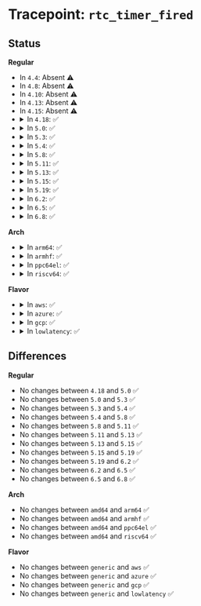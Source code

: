 # Tracepoint: <code>rtc_timer_fired</code>

## Status
<b>Regular</b>
<ul>
<li>
In <code>4.4</code>: Absent ⚠️
</li>
<li>
In <code>4.8</code>: Absent ⚠️
</li>
<li>
In <code>4.10</code>: Absent ⚠️
</li>
<li>
In <code>4.13</code>: Absent ⚠️
</li>
<li>
In <code>4.15</code>: Absent ⚠️
</li>
<li>
<details>
<summary>In <code>4.18</code>: ✅</summary>

Event:

```c
struct trace_event_raw_rtc_timer_class {
    struct trace_entry ent;
    struct rtc_timer *timer;
    ktime_t expires;
    ktime_t period;
    char __data[0];
};
```
Function:

```c
void trace_event_raw_event_rtc_timer_class(void *__data, struct rtc_timer *timer);
```
</details>
</li>
<li>
<details>
<summary>In <code>5.0</code>: ✅</summary>

Event:

```c
struct trace_event_raw_rtc_timer_class {
    struct trace_entry ent;
    struct rtc_timer *timer;
    ktime_t expires;
    ktime_t period;
    char __data[0];
};
```
Function:

```c
void trace_event_raw_event_rtc_timer_class(void *__data, struct rtc_timer *timer);
```
</details>
</li>
<li>
<details>
<summary>In <code>5.3</code>: ✅</summary>

Event:

```c
struct trace_event_raw_rtc_timer_class {
    struct trace_entry ent;
    struct rtc_timer *timer;
    ktime_t expires;
    ktime_t period;
    char __data[0];
};
```
Function:

```c
void trace_event_raw_event_rtc_timer_class(void *__data, struct rtc_timer *timer);
```
</details>
</li>
<li>
<details>
<summary>In <code>5.4</code>: ✅</summary>

Event:

```c
struct trace_event_raw_rtc_timer_class {
    struct trace_entry ent;
    struct rtc_timer *timer;
    ktime_t expires;
    ktime_t period;
    char __data[0];
};
```
Function:

```c
void trace_event_raw_event_rtc_timer_class(void *__data, struct rtc_timer *timer);
```
</details>
</li>
<li>
<details>
<summary>In <code>5.8</code>: ✅</summary>

Event:

```c
struct trace_event_raw_rtc_timer_class {
    struct trace_entry ent;
    struct rtc_timer *timer;
    ktime_t expires;
    ktime_t period;
    char __data[0];
};
```
Function:

```c
void trace_event_raw_event_rtc_timer_class(void *__data, struct rtc_timer *timer);
```
</details>
</li>
<li>
<details>
<summary>In <code>5.11</code>: ✅</summary>

Event:

```c
struct trace_event_raw_rtc_timer_class {
    struct trace_entry ent;
    struct rtc_timer *timer;
    ktime_t expires;
    ktime_t period;
    char __data[0];
};
```
Function:

```c
void trace_event_raw_event_rtc_timer_class(void *__data, struct rtc_timer *timer);
```
</details>
</li>
<li>
<details>
<summary>In <code>5.13</code>: ✅</summary>

Event:

```c
struct trace_event_raw_rtc_timer_class {
    struct trace_entry ent;
    struct rtc_timer *timer;
    ktime_t expires;
    ktime_t period;
    char __data[0];
};
```
Function:

```c
void trace_event_raw_event_rtc_timer_class(void *__data, struct rtc_timer *timer);
```
</details>
</li>
<li>
<details>
<summary>In <code>5.15</code>: ✅</summary>

Event:

```c
struct trace_event_raw_rtc_timer_class {
    struct trace_entry ent;
    struct rtc_timer *timer;
    ktime_t expires;
    ktime_t period;
    char __data[0];
};
```
Function:

```c
void trace_event_raw_event_rtc_timer_class(void *__data, struct rtc_timer *timer);
```
</details>
</li>
<li>
<details>
<summary>In <code>5.19</code>: ✅</summary>

Event:

```c
struct trace_event_raw_rtc_timer_class {
    struct trace_entry ent;
    struct rtc_timer *timer;
    ktime_t expires;
    ktime_t period;
    char __data[0];
};
```
Function:

```c
void trace_event_raw_event_rtc_timer_class(void *__data, struct rtc_timer *timer);
```
</details>
</li>
<li>
<details>
<summary>In <code>6.2</code>: ✅</summary>

Event:

```c
struct trace_event_raw_rtc_timer_class {
    struct trace_entry ent;
    struct rtc_timer *timer;
    ktime_t expires;
    ktime_t period;
    char __data[0];
};
```
Function:

```c
void trace_event_raw_event_rtc_timer_class(void *__data, struct rtc_timer *timer);
```
</details>
</li>
<li>
<details>
<summary>In <code>6.5</code>: ✅</summary>

Event:

```c
struct trace_event_raw_rtc_timer_class {
    struct trace_entry ent;
    struct rtc_timer *timer;
    ktime_t expires;
    ktime_t period;
    char __data[0];
};
```
Function:

```c
void trace_event_raw_event_rtc_timer_class(void *__data, struct rtc_timer *timer);
```
</details>
</li>
<li>
<details>
<summary>In <code>6.8</code>: ✅</summary>

Event:

```c
struct trace_event_raw_rtc_timer_class {
    struct trace_entry ent;
    struct rtc_timer *timer;
    ktime_t expires;
    ktime_t period;
    char __data[0];
};
```
Function:

```c
void trace_event_raw_event_rtc_timer_class(void *__data, struct rtc_timer *timer);
```
</details>
</li>
</ul>
<b>Arch</b>
<ul>
<li>
<details>
<summary>In <code>arm64</code>: ✅</summary>

Event:

```c
struct trace_event_raw_rtc_timer_class {
    struct trace_entry ent;
    struct rtc_timer *timer;
    ktime_t expires;
    ktime_t period;
    char __data[0];
};
```
Function:

```c
void trace_event_raw_event_rtc_timer_class(void *__data, struct rtc_timer *timer);
```
</details>
</li>
<li>
<details>
<summary>In <code>armhf</code>: ✅</summary>

Event:

```c
struct trace_event_raw_rtc_timer_class {
    struct trace_entry ent;
    struct rtc_timer *timer;
    ktime_t expires;
    ktime_t period;
    char __data[0];
};
```
Function:

```c
void trace_event_raw_event_rtc_timer_class(void *__data, struct rtc_timer *timer);
```
</details>
</li>
<li>
<details>
<summary>In <code>ppc64el</code>: ✅</summary>

Event:

```c
struct trace_event_raw_rtc_timer_class {
    struct trace_entry ent;
    struct rtc_timer *timer;
    ktime_t expires;
    ktime_t period;
    char __data[0];
};
```
Function:

```c
void trace_event_raw_event_rtc_timer_class(void *__data, struct rtc_timer *timer);
```
</details>
</li>
<li>
<details>
<summary>In <code>riscv64</code>: ✅</summary>

Event:

```c
struct trace_event_raw_rtc_timer_class {
    struct trace_entry ent;
    struct rtc_timer *timer;
    ktime_t expires;
    ktime_t period;
    char __data[0];
};
```
Function:

```c
void trace_event_raw_event_rtc_timer_class(void *__data, struct rtc_timer *timer);
```
</details>
</li>
</ul>
<b>Flavor</b>
<ul>
<li>
<details>
<summary>In <code>aws</code>: ✅</summary>

Event:

```c
struct trace_event_raw_rtc_timer_class {
    struct trace_entry ent;
    struct rtc_timer *timer;
    ktime_t expires;
    ktime_t period;
    char __data[0];
};
```
Function:

```c
void trace_event_raw_event_rtc_timer_class(void *__data, struct rtc_timer *timer);
```
</details>
</li>
<li>
<details>
<summary>In <code>azure</code>: ✅</summary>

Event:

```c
struct trace_event_raw_rtc_timer_class {
    struct trace_entry ent;
    struct rtc_timer *timer;
    ktime_t expires;
    ktime_t period;
    char __data[0];
};
```
Function:

```c
void trace_event_raw_event_rtc_timer_class(void *__data, struct rtc_timer *timer);
```
</details>
</li>
<li>
<details>
<summary>In <code>gcp</code>: ✅</summary>

Event:

```c
struct trace_event_raw_rtc_timer_class {
    struct trace_entry ent;
    struct rtc_timer *timer;
    ktime_t expires;
    ktime_t period;
    char __data[0];
};
```
Function:

```c
void trace_event_raw_event_rtc_timer_class(void *__data, struct rtc_timer *timer);
```
</details>
</li>
<li>
<details>
<summary>In <code>lowlatency</code>: ✅</summary>

Event:

```c
struct trace_event_raw_rtc_timer_class {
    struct trace_entry ent;
    struct rtc_timer *timer;
    ktime_t expires;
    ktime_t period;
    char __data[0];
};
```
Function:

```c
void trace_event_raw_event_rtc_timer_class(void *__data, struct rtc_timer *timer);
```
</details>
</li>
</ul>

## Differences
<b>Regular</b>
<ul>
<li>
No changes between <code>4.18</code> and <code>5.0</code> ✅
</li>
<li>
No changes between <code>5.0</code> and <code>5.3</code> ✅
</li>
<li>
No changes between <code>5.3</code> and <code>5.4</code> ✅
</li>
<li>
No changes between <code>5.4</code> and <code>5.8</code> ✅
</li>
<li>
No changes between <code>5.8</code> and <code>5.11</code> ✅
</li>
<li>
No changes between <code>5.11</code> and <code>5.13</code> ✅
</li>
<li>
No changes between <code>5.13</code> and <code>5.15</code> ✅
</li>
<li>
No changes between <code>5.15</code> and <code>5.19</code> ✅
</li>
<li>
No changes between <code>5.19</code> and <code>6.2</code> ✅
</li>
<li>
No changes between <code>6.2</code> and <code>6.5</code> ✅
</li>
<li>
No changes between <code>6.5</code> and <code>6.8</code> ✅
</li>
</ul>
<b>Arch</b>
<ul>
<li>
No changes between <code>amd64</code> and <code>arm64</code> ✅
</li>
<li>
No changes between <code>amd64</code> and <code>armhf</code> ✅
</li>
<li>
No changes between <code>amd64</code> and <code>ppc64el</code> ✅
</li>
<li>
No changes between <code>amd64</code> and <code>riscv64</code> ✅
</li>
</ul>
<b>Flavor</b>
<ul>
<li>
No changes between <code>generic</code> and <code>aws</code> ✅
</li>
<li>
No changes between <code>generic</code> and <code>azure</code> ✅
</li>
<li>
No changes between <code>generic</code> and <code>gcp</code> ✅
</li>
<li>
No changes between <code>generic</code> and <code>lowlatency</code> ✅
</li>
</ul>
